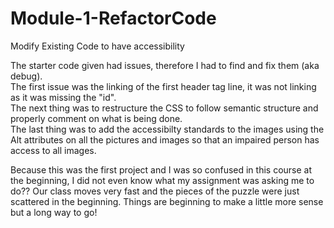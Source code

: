 # Module-1-RefactorCode
Modify Existing Code to have accessibility

The starter code given had issues, therefore I had to find and fix them (aka debug).  
The first issue was the linking of the first header tag line, it was not linking as it was missing the "id".  
The next thing was to restructure the CSS to follow semantic structure and properly comment on what is being done.  
The last thing was to add the accessibilty standards to the images using the Alt attributes on all the pictures and images so that an impaired person has access to all images.  

Because this was the first project and I was so confused in this course at the beginning, I did not even know what my assignment was asking me to do??  Our class moves very fast and the pieces of the puzzle were just scattered in the beginning.  Things are beginning to make a little more sense but a long way to go!
